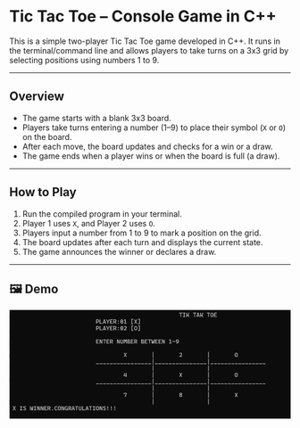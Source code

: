 # Tic Tac Toe – Console Game in C++

This is a simple two-player Tic Tac Toe game developed in C++. It runs in the terminal/command line and allows players to take turns on a 3x3 grid by selecting positions using numbers 1 to 9.

---

## Overview

- The game starts with a blank 3x3 board.
- Players take turns entering a number (1–9) to place their symbol (`X` or `O`) on the board.
- After each move, the board updates and checks for a win or a draw.
- The game ends when a player wins or when the board is full (a draw).

---

## How to Play

1. Run the compiled program in your terminal.
2. Player 1 uses `X`, and Player 2 uses `O`.
3. Players input a number from 1 to 9 to mark a position on the grid.
4. The board updates after each turn and displays the current state.
5. The game announces the winner or declares a draw.

---

## 🖼️ Demo

![Demo Screenshot](demo.png)
